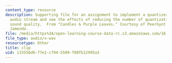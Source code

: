 ```yaml
---
content_type: resource
description: Supporting file for an assignment to implement a quantizer for a sampled
  audio stream and see the effects of reducing the number of quantization levels on
  sound quality.  From "Candles & Purple Leaves." Courtesy of PeerGynt Lobogris on
  Jamendo.
file: /media/https%3A/open-learning-course-data-rc.s3.amazonaws.com/16-36-communication-systems-engineering-spring-2009/115556d677e1c7945509f80fb12995a3_clip.wav
file_type: audio/x-wav
resourcetype: Other
title: clip
uid: 115556d6-77e1-c794-5509-f80fb12995a3
---
```

